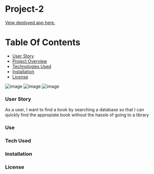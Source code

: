 # Project-2

<a href='https://cryptic-chamber-77839.herokuapp.com/'>Veiw deployed app here.</a>

# Table Of Contents
- [User Story](###User-Story)
- [Project Overview](###Use)
- [Technologies Used](###Tech%20Used)
- [Installation](###Installation)
- [License](#license)


![image](https://raw.githubusercontent.com/BrockThigpen/Project-2/master/public/assets/images/indexDemo.png)
![image](https://raw.githubusercontent.com/BrockThigpen/Project-2/master/public/assets/images/libDemo.png)
![image](https://raw.githubusercontent.com/BrockThigpen/Project-2/master/public/assets/images/searchDemo.png)

### <a name="User-Story"></a>User Story

As a user, I want to find a book by searching a database so that I can quickly find the appropiate book without the hassle of going to a library

### <a name="Use"></a>Use


### <a name="Tech Used"></a>Tech Used


### <a name="Installation"></a>Installation


### <a name="license"></a>License
